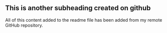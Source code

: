  ## This is another subheading created on github

   All of this content added to the readme file has been added from my remote GitHub repository.
